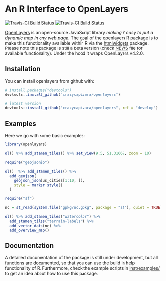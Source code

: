 
<!-- README.md is generated from README.Rmd. Please edit that file -->
An R Interface to OpenLayers
============================

[![Travis-CI Build Status](https://travis-ci.org/crazycapivara/openlayers.svg?branch=master)](https://travis-ci.org/crazycapivara/openlayers) [![Travis-CI Build Status](https://travis-ci.org/crazycapivara/openlayers.svg?branch=develop)](https://travis-ci.org/crazycapivara/openlayers)

[OpenLayers](https://openlayers.org/) is an open-source JavaScript library *making it easy to put a dynamic map in any web page*. The goal of the openlayers R package is to make this functionality available within R via the [htmlwidgets](https://github.com/ramnathv/htmlwidgets) package. Please note this package is still a beta version (check [NEWS](NEWS.md) file for available functionality). Under the hood it wraps OpenLayers v4.2.0.

Installation
------------

You can install openlayers from github with:

``` r
# install.packages("devtools")
devtools::install_github("crazycapivara/openlayers")

# latest version
devtools::install_github("crazycapivara/openlayers", ref = "develop")
```

Examples
--------

Here we go with some basic examples:

``` r
library(openlayers)

ol() %>% add_stamen_tiles() %>% set_view(9.5, 51.31667, zoom = 10)

require("geojsonio")

ol()  %>% add_stamen_tiles() %>%
  add_geojson(
    geojson_json(us_cities[1:10, ]),
    style = marker_style()
  )

require("sf")

nc = st_read(system.file("gpkg/nc.gpkg", package = "sf"), quiet = TRUE)

ol() %>% add_stamen_tiles("watercolor") %>%
  add_stamen_tiles("terrain-labels") %>%
  add_vector_data(nc) %>%
  add_overview_map()
```

Documentation
-------------

A detailed documentation of the package is still under development, but all functions are documented, so that you can use the build in help functionality of R. Furthermore, check the example scripts in [inst/examples/](inst/examples/) to get an idea about how to use this package.
